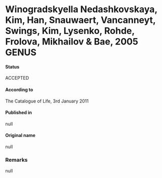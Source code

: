 Winogradskyella Nedashkovskaya, Kim, Han, Snauwaert, Vancanneyt, Swings, Kim, Lysenko, Rohde, Frolova, Mikhailov & Bae, 2005 GENUS
=======

#### Status
ACCEPTED

#### According to
The Catalogue of Life, 3rd January 2011

#### Published in
null

#### Original name
null

### Remarks
null